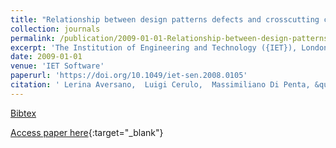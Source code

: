 ```yaml
---
title: "Relationship between design patterns defects and crosscutting concern scattering degree: an empirical study"
collection: journals
permalink: /publication/2009-01-01-Relationship-between-design-patterns-defects-and-crosscutting-concern-scattering-degree-an-empirical-study
excerpt: 'The Institution of Engineering and Technology ({IET}), London, UK, Scopus ID: 2-s2.0-70349736208, Cited by: 16'
date: 2009-01-01
venue: 'IET Software'
paperurl: 'https://doi.org/10.1049/iet-sen.2008.0105'
citation: ' Lerina Aversano,  Luigi Cerulo,  Massimiliano Di Penta, &quot;Relationship between design patterns defects and crosscutting concern scattering degree: an empirical study.&quot; IET Software, 2009.'
---
```

[Bibtex](https://dblp.org/rec/bib/journals/iee/AversanoCP09)

[Access paper here](https://doi.org/10.1049/iet-sen.2008.0105){:target="_blank"}
